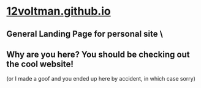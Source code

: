 # [12voltman.github.io](https://12voltman.github.io)
## General Landing Page for personal site \
## Why are you here?  You should be checking out the cool website!
(or I made a goof and you ended up here by accident, in which case sorry)
